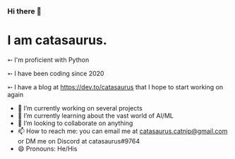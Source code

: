 ### Hi there 👋

# I am catasaurus.

➵ I'm proficient with Python

➵ I have been coding since 2020

➵ I have a blog at https://dev.to/catasaurus that I hope to start working on again

- 🔭 I’m currently working on several projects
- 🌱 I’m currently learning about the vast world of AI/ML
- 👯 I’m looking to collaborate on anything
- 📫 How to reach me: you can email me at catasaurus.catnip@gmail.com or DM me on Discord at catasaurus#9764
- 😄 Pronouns: He/His

